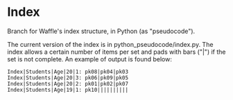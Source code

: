 # Index 

Branch for Waffle's index structure, in Python (as "pseudocode"). 

The current version of the index is in python_pseudocode/index.py. The index allows a certain number of items per
set and pads with bars ("|") if the set is not complete. An example of output is found below:

```
Index|Students|Age|20|1: pk08|pk04|pk03
Index|Students|Age|20|3: pk06|pk09|pk05
Index|Students|Age|20|2: pk01|pk02|pk07
Index|Students|Age|19|1: pk10||||||||||
```
